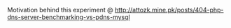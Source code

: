 Motivation behind this experiment @ http://attozk.mine.pk/posts/404-php-dns-server-benchmarking-vs-pdns-mysql